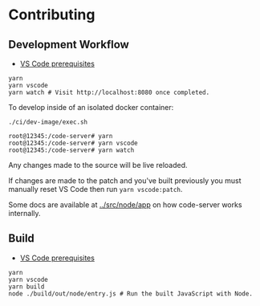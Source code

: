 # Contributing

## Development Workflow

- [VS Code prerequisites](https://github.com/Microsoft/vscode/wiki/How-to-Contribute#prerequisites)

```shell
yarn
yarn vscode
yarn watch # Visit http://localhost:8080 once completed.
```

To develop inside of an isolated docker container:

```shell
./ci/dev-image/exec.sh

root@12345:/code-server# yarn
root@12345:/code-server# yarn vscode
root@12345:/code-server# yarn watch
```

Any changes made to the source will be live reloaded.

If changes are made to the patch and you've built previously you must manually
reset VS Code then run `yarn vscode:patch`.

Some docs are available at [../src/node/app](../src/node/app) on how code-server
works internally.

## Build

- [VS Code prerequisites](https://github.com/Microsoft/vscode/wiki/How-to-Contribute#prerequisites)

```shell
yarn
yarn vscode
yarn build
node ./build/out/node/entry.js # Run the built JavaScript with Node.
```
